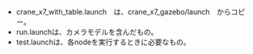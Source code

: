 - crane_x7_with_table.launch　は、crane_x7_gazebo/launch　からコピー。
- run.launchは、カメラモデルを含んだもの。
- test.launchは、各nodeを実行するときに必要なもの。
